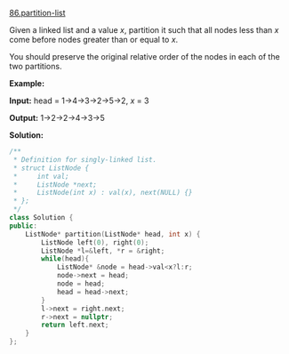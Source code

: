 [86.partition-list](https://leetcode.com/problems/partition-list/)  

Given a linked list and a value _x_, partition it such that all nodes less than _x_ come before nodes greater than or equal to _x_.

You should preserve the original relative order of the nodes in each of the two partitions.

**Example:**

  
**Input:** head = 1->4->3->2->5->2, _x_ = 3
  
**Output:** 1->2->2->4->3->5  



**Solution:**  

```cpp
/**
 * Definition for singly-linked list.
 * struct ListNode {
 *     int val;
 *     ListNode *next;
 *     ListNode(int x) : val(x), next(NULL) {}
 * };
 */
class Solution {
public:
    ListNode* partition(ListNode* head, int x) {
        ListNode left(0), right(0);
        ListNode *l=&left, *r = &right;
        while(head){
            ListNode* &node = head->val<x?l:r;
            node->next = head;
            node = head;
            head = head->next;
        }
        l->next = right.next;
        r->next = nullptr;
        return left.next;
    }
};
```
      